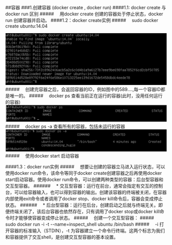 ##容器
###1.创建容器 (docker create , docker run)
####1.1: docker create 与 docker run 区别
#####&emsp; 用docker create 创建的容器处于停止状态，docker run 创建容器并启动。
####1.2：docker create实例
#####&emsp; sudo docker create ubuntu:14.04 </code>

![](/assets/4.png)
#####&emsp; 创建完容器之后，会返回容器的ID，例如图中的589....,每一个容器ID都是唯一的。
#####&emsp; docker ps 查看当前正在运行的容器(此时，没用任何运行的容器)
![](/assets/5.png)
#####&emsp; docker ps -a 查看所有的容器，包括未运行的容器
![](/assets/6.png)
#####&emsp; 使用docker start 启动容器

####1.3：docker run实例
#####&emsp; 想要让创建的容器立马进入运行状态，可以使用docker run命令，该命令等同于docker create创建容器之后再使用docker start启动容器。使用docker run命令，可以创建两种类型的容器：后台型容器和交互型容器。
######&emsp; * 交互型容器：运行在前台，通常会指定有交互的控制台，可以给容器输入，也可以得到容器的输出。创建该容器的终端被关闭，在容器内部使用exit命令或者调用了docker stop、docker kill命令后，容器会变成停止状态。
######&emsp; * 后台型容器：运行在后台，创建启动之后就与终端无关。即便终端关闭了，该后台容器也依然存在，只有调用了docker stop或docker kill命令时才能够使容器变成停止状态。
#####&emsp; 创建一个交互型容器：
#####&emsp; sudo docker run -i -t --name=inspect_shell ubuntu /bin/bash
#####&emsp; -i 打开容器的标准输入（STDIN），-t 为容器建立一个命令行终端。这两个标志为我们和容器提供了交互shell，是创建交互型容器的基本设置。

